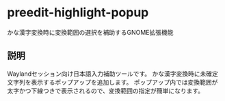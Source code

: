 # preedit-highlight-popup
かな漢字変換時に変換範囲の選択を補助するGNOME拡張機能

## 説明
Waylandセッション向け日本語入力補助ツールです。
かな漢字変換時に未確定文字列を表示するポップアップを追加します。
ポップアップ内では変換範囲が太字かつ下線つきで表示されるので、変換範囲の指定が簡単になります。
